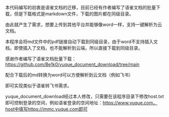 本代码编写的初衷是语雀文档的迁移，目前已经有作者编写了语雀文档的批量下载，但是下载格式是markdown文件，下载的图片都在同级目录。

由此就产生了需求，想要上传到其他平台并能够像word一样，支持一键解析为云文档。

本程序会将md文件中的pdf链接自动下载到同级目录，由于word不支持插入文档，即使插入了文档，也不能解析到云端，所以直接下载到同级目录。

感谢作者编写了语雀文档批量下载：https://github.com/Be1k0/yuque_document_download/tree/main

配合下载后的md转换为word可以方便解析到云文档（例如飞书）

即可实现类似于语雀转飞书需求。


yuque_document_download经过本人修改，只需要在该程序目录下修改host.txt即可控制登录的空间，例如语雀登录的空间地址：https://www.yuque.com，host中填写https://immc.yuque.com即可
